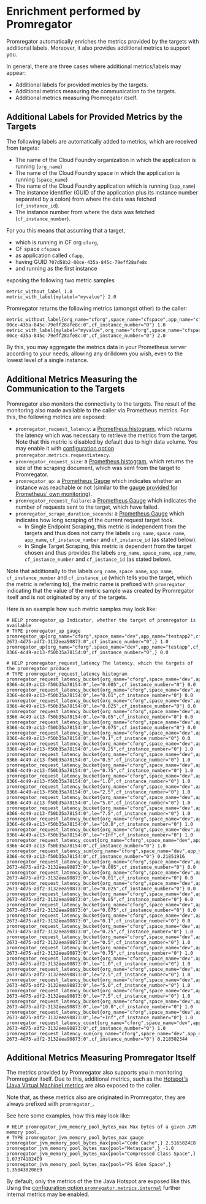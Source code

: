 # Enrichment performed by Promregator

Promregator automatically enriches the metrics provided by the targets with additional labels.
Moreover, it also provides additional metrics to support you.

In general, there are three cases where additional metrics/labels may appear:

* Additional labels for provided metrics by the targets.
* Additional metrics measuring the communication to the targets.
* Additional metrics measuring Promregator itself.


## Additional Labels for Provided Metrics by the Targets
The following labels are automatically added to metrics, which are received from targets:

* The name of the Cloud Foundry organization in which the application is running (`org_name`)
* The name of the Cloud Foundry space in which the application is running (`space_name`)
* The name of the Cloud Foundry application which is running (`app_name`)
* The instance identifier (GUID of the application plus its instance number separated by a colon) from where the data was fetched (`cf_instance_id`).
* The instance number from where the data was fetched (`cf_instance_number`).

For you this means that assuming that a target, 

* which is running in CF org `cforg`, 
* CF space `cfspace` 
* as application called `cfapp`,
* having GUID `707d58b2-00ce-435a-845c-79eff28afe8c`
* and running as the first instance

exposing the following two metric samples
```
metric_without_label 1.0
metric_with_label{mylabel="myvalue"} 2.0
```
Promregator returns the following metrics (amongst other) to the caller:
```
metric_without_label{org_name="cforg",space_name="cfspace",app_name="cfapp",cf_instance_id="707d58b2-00ce-435a-845c-79eff28afe8c:0",cf_instance_number="0"} 1.0
metric_with_label{mylabel="myvalue",org_name="cforg",space_name="cfspace",app_name="cfapp",cf_instance_id="707d58b2-00ce-435a-845c-79eff28afe8c:0",cf_instance_number="0"} 2.0
```
By this, you may aggregate the metrics data in your Prometheus server according to your needs, allowing any drilldown you wish, even to the lowest level of a single instance.


## Additional Metrics Measuring the Communication to the Targets

Promregator also monitors the connectivity to the targets. The result of the monitoring also made available to
the caller via Prometheus metrics. For this, the following metrics are exposed:

* `promregator_request_latency`: a [Prometheus histogram](https://prometheus.io/docs/practices/histograms/), 
  which returns the latency which was necessary to retrieve the metrics from the target.
  Note that this metric is disabled by default due to high data volume. You may enable it with [configuration option](./config.md) `promregator.metrics.requestLatency`.
* `promregator_request_size`: a [Prometheus histogram](https://prometheus.io/docs/practices/histograms/), which returns the size of the scraping document, which was sent from the target to Promregator.
* `promregator_up`: a [Prometheus Gauge](https://prometheus.io/docs/concepts/metric_types/) which indicates whether an instance was reachable or not (similar to the [gauge provided for Prometheus' own monitoring](https://prometheus.io/docs/concepts/jobs_instances/)).
* `promregator_request_failure`: a [Prometheus Gauge](https://prometheus.io/docs/concepts/metric_types/) which indicates the number of requests sent to the target, which have failed.
* `promregator_scrape_duration_seconds`: a [Prometheus Gauge](https://prometheus.io/docs/concepts/metric_types/) which indicates how long scraping of the current request target took. 
  * In Single Endpoint Scraping, this metric is independent from the targets and thus does not carry the labels `org_name`, `space_name`, `app_name`, `cf_instance_number` and `cf_instance_id` (as stated below).
  * In Single Target Scraping, this metric is dependent from the target chosen and thus provides the labels `org_name`, `space_name`, `app_name`, `cf_instance_number` and `cf_instance_id` (as stated below).

Note that additionally to the labels `org_name`, `space_name`, `app_name`, `cf_instance_number` and `cf_instance_id` (which tells you the target, which the metric is referring to), the metric name is prefixed with `promregator_` indicating that the value of the metric sample was created by Promregator itself and is not originated by any of the targets.

Here is an example how such metric samples may look like:
```
# HELP promregator_up Indicator, whether the target of promregator is available
# TYPE promregator_up gauge
promregator_up{org_name="cforg",space_name="dev",app_name="testapp2",cf_instance_id="9897cda1-2673-4d75-adf2-3132eea90873:0",cf_instance_number="0",} 1.0
promregator_up{org_name="cforg",space_name="dev",app_name="testapp",cf_instance_id="262ec022-8366-4c49-ac13-f50b35a78154:0",cf_instance_number="0",} 0.0

# HELP promregator_request_latency The latency, which the targets of the promregator produce
# TYPE promregator_request_latency histogram
promregator_request_latency_bucket{org_name="cforg",space_name="dev",app_name="testapp",cf_instance_id="262ec022-8366-4c49-ac13-f50b35a78154:0",le="0.005",cf_instance_number="0"} 0.0
promregator_request_latency_bucket{org_name="cforg",space_name="dev",app_name="testapp",cf_instance_id="262ec022-8366-4c49-ac13-f50b35a78154:0",le="0.01",cf_instance_number="0"} 0.0
promregator_request_latency_bucket{org_name="cforg",space_name="dev",app_name="testapp",cf_instance_id="262ec022-8366-4c49-ac13-f50b35a78154:0",le="0.025",cf_instance_number="0"} 0.0
promregator_request_latency_bucket{org_name="cforg",space_name="dev",app_name="testapp",cf_instance_id="262ec022-8366-4c49-ac13-f50b35a78154:0",le="0.05",cf_instance_number="0"} 0.0
promregator_request_latency_bucket{org_name="cforg",space_name="dev",app_name="testapp",cf_instance_id="262ec022-8366-4c49-ac13-f50b35a78154:0",le="0.075",cf_instance_number="0"} 0.0
promregator_request_latency_bucket{org_name="cforg",space_name="dev",app_name="testapp",cf_instance_id="262ec022-8366-4c49-ac13-f50b35a78154:0",le="0.1",cf_instance_number="0"} 0.0
promregator_request_latency_bucket{org_name="cforg",space_name="dev",app_name="testapp",cf_instance_id="262ec022-8366-4c49-ac13-f50b35a78154:0",le="0.25",cf_instance_number="0"} 1.0
promregator_request_latency_bucket{org_name="cforg",space_name="dev",app_name="testapp",cf_instance_id="262ec022-8366-4c49-ac13-f50b35a78154:0",le="0.5",cf_instance_number="0"} 1.0
promregator_request_latency_bucket{org_name="cforg",space_name="dev",app_name="testapp",cf_instance_id="262ec022-8366-4c49-ac13-f50b35a78154:0",le="0.75",cf_instance_number="0"} 1.0
promregator_request_latency_bucket{org_name="cforg",space_name="dev",app_name="testapp",cf_instance_id="262ec022-8366-4c49-ac13-f50b35a78154:0",le="1.0",cf_instance_number="0"} 1.0
promregator_request_latency_bucket{org_name="cforg",space_name="dev",app_name="testapp",cf_instance_id="262ec022-8366-4c49-ac13-f50b35a78154:0",le="2.5",cf_instance_number="0"} 1.0
promregator_request_latency_bucket{org_name="cforg",space_name="dev",app_name="testapp",cf_instance_id="262ec022-8366-4c49-ac13-f50b35a78154:0",le="5.0",cf_instance_number="0"} 1.0
promregator_request_latency_bucket{org_name="cforg",space_name="dev",app_name="testapp",cf_instance_id="262ec022-8366-4c49-ac13-f50b35a78154:0",le="7.5",cf_instance_number="0"} 1.0
promregator_request_latency_bucket{org_name="cforg",space_name="dev",app_name="testapp",cf_instance_id="262ec022-8366-4c49-ac13-f50b35a78154:0",le="10.0",cf_instance_number="0"} 1.0
promregator_request_latency_bucket{org_name="cforg",space_name="dev",app_name="testapp",cf_instance_id="262ec022-8366-4c49-ac13-f50b35a78154:0",le="+Inf",cf_instance_number="0"} 1.0
promregator_request_latency_count{org_name="cforg",space_name="dev",app_name="testapp",cf_instance_id="262ec022-8366-4c49-ac13-f50b35a78154:0",cf_instance_number="0"} 1.0
promregator_request_latency_sum{org_name="cforg",space_name="dev",app_name="testapp",cf_instance_id="262ec022-8366-4c49-ac13-f50b35a78154:0",cf_instance_number="0"} 0.21851916
promregator_request_latency_bucket{org_name="cforg",space_name="dev",app_name="testapp2",cf_instance_id="9897cda1-2673-4d75-adf2-3132eea90873:0",le="0.005",cf_instance_number="0"} 0.0
promregator_request_latency_bucket{org_name="cforg",space_name="dev",app_name="testapp2",cf_instance_id="9897cda1-2673-4d75-adf2-3132eea90873:0",le="0.01",cf_instance_number="0"} 0.0
promregator_request_latency_bucket{org_name="cforg",space_name="dev",app_name="testapp2",cf_instance_id="9897cda1-2673-4d75-adf2-3132eea90873:0",le="0.025",cf_instance_number="0"} 0.0
promregator_request_latency_bucket{org_name="cforg",space_name="dev",app_name="testapp2",cf_instance_id="9897cda1-2673-4d75-adf2-3132eea90873:0",le="0.05",cf_instance_number="0"} 0.0
promregator_request_latency_bucket{org_name="cforg",space_name="dev",app_name="testapp2",cf_instance_id="9897cda1-2673-4d75-adf2-3132eea90873:0",le="0.075",cf_instance_number="0"} 0.0
promregator_request_latency_bucket{org_name="cforg",space_name="dev",app_name="testapp2",cf_instance_id="9897cda1-2673-4d75-adf2-3132eea90873:0",le="0.1",cf_instance_number="0"} 0.0
promregator_request_latency_bucket{org_name="cforg",space_name="dev",app_name="testapp2",cf_instance_id="9897cda1-2673-4d75-adf2-3132eea90873:0",le="0.25",cf_instance_number="0"} 1.0
promregator_request_latency_bucket{org_name="cforg",space_name="dev",app_name="testapp2",cf_instance_id="9897cda1-2673-4d75-adf2-3132eea90873:0",le="0.5",cf_instance_number="0"} 1.0
promregator_request_latency_bucket{org_name="cforg",space_name="dev",app_name="testapp2",cf_instance_id="9897cda1-2673-4d75-adf2-3132eea90873:0",le="0.75",cf_instance_number="0"} 1.0
promregator_request_latency_bucket{org_name="cforg",space_name="dev",app_name="testapp2",cf_instance_id="9897cda1-2673-4d75-adf2-3132eea90873:0",le="1.0",cf_instance_number="0"} 1.0
promregator_request_latency_bucket{org_name="cforg",space_name="dev",app_name="testapp2",cf_instance_id="9897cda1-2673-4d75-adf2-3132eea90873:0",le="2.5",cf_instance_number="0"} 1.0
promregator_request_latency_bucket{org_name="cforg",space_name="dev",app_name="testapp2",cf_instance_id="9897cda1-2673-4d75-adf2-3132eea90873:0",le="5.0",cf_instance_number="0"} 1.0
promregator_request_latency_bucket{org_name="cforg",space_name="dev",app_name="testapp2",cf_instance_id="9897cda1-2673-4d75-adf2-3132eea90873:0",le="7.5",cf_instance_number="0"} 1.0
promregator_request_latency_bucket{org_name="cforg",space_name="dev",app_name="testapp2",cf_instance_id="9897cda1-2673-4d75-adf2-3132eea90873:0",le="10.0",cf_instance_number="0"} 1.0
promregator_request_latency_bucket{org_name="cforg",space_name="dev",app_name="testapp2",cf_instance_id="9897cda1-2673-4d75-adf2-3132eea90873:0",le="+Inf",cf_instance_number="0"} 1.0
promregator_request_latency_count{org_name="cforg",space_name="dev",app_name="testapp2",cf_instance_id="9897cda1-2673-4d75-adf2-3132eea90873:0",cf_instance_number="0"} 1.0
promregator_request_latency_sum{org_name="cforg",space_name="dev",app_name="testapp2",cf_instance_id="9897cda1-2673-4d75-adf2-3132eea90873:0",cf_instance_number="0"} 0.218502344
```


## Additional Metrics Measuring Promregator Itself

The metrics provided by Promregator also supports you in monitoring Promregator itself. 
Due to this, additional metrics, such as the [Hotspot's (Java Virtual Machine) metrics](https://github.com/prometheus/client_java) are also exposed to the caller.

Note that, as these metrics also are originated in Promregator, they are always prefixed with `promregator_`. 

See here some examples, how this may look like:
```
# HELP promregator_jvm_memory_pool_bytes_max Max bytes of a given JVM memory pool.
# TYPE promregator_jvm_memory_pool_bytes_max gauge
promregator_jvm_memory_pool_bytes_max{pool="Code Cache",} 2.5165824E8
promregator_jvm_memory_pool_bytes_max{pool="Metaspace",} -1.0
promregator_jvm_memory_pool_bytes_max{pool="Compressed Class Space",} 1.073741824E9
promregator_jvm_memory_pool_bytes_max{pool="PS Eden Space",} 1.358430208E9
```

By default, only the metrics of the the Java Hotspot are exposed like this. Using the [configuration option `promregator.metrics.internal`](./config.md) further internal metrics may be enabled.

